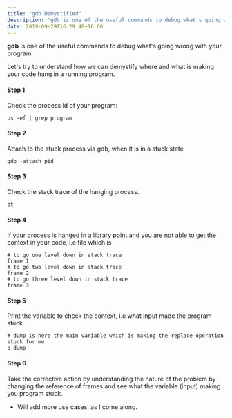 ```yaml
---
title: "gdb Demystified"
description: "gdb is one of the useful commands to debug what's going wrong with your program. Let's try to demystify it!!"
date: 2019-09-29T16:29:48+10:00
---
```


**gdb** is one of the useful commands to debug what's going wrong with your program.
<!--more-->


Let's try to understand how we can demystify where and what is making your code hang in a running program.

#### Step 1
Check the process id of your program:

```shell
ps -ef | grep program
```


#### Step 2
Attach to the stuck process via gdb, when it is in a stuck state

```shell
gdb -attach pid
```

#### Step 3

Check the stack trace of the hanging process.
```
bt
```

#### Step 4
If your process is hanged in a library point and you are not able to get the context in your code, i.e file which is
```shell
# to go one level down in stack trace
frame 1
# to go two level down in stack trace
frame 2
# to go three level down in stack trace
frame 3
```

#### Step 5
Print the variable to check the context, i.e what input made the program stuck.
```shell
# dump is here the main variable which is making the replace operation stuck for me.
p dump
```

#### Step 6
Take the corrective action by understanding the nature of the problem by changing the reference of frames and see what the variable (input) making you program stuck.
- Will add more use cases, as I come along.
